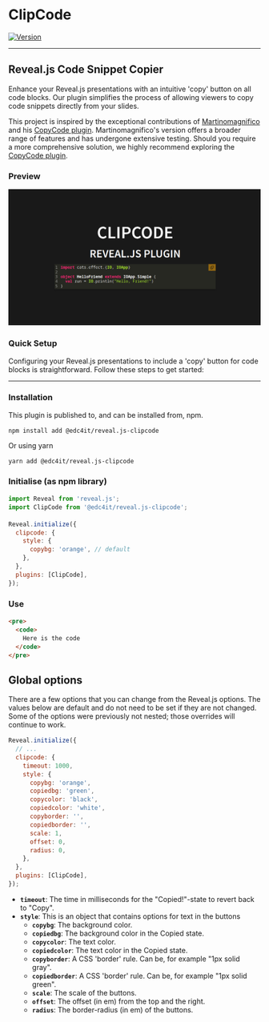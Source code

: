 # ClipCode

[![Version](https://img.shields.io/npm/v/@edc4it/reveal.js-clipcode)](https://www.npmjs.com/package/@edc4it/reveal.js-railroad)

---

## Reveal.js Code Snippet Copier

Enhance your Reveal.js presentations with an intuitive 'copy' button on all code blocks. Our plugin simplifies the process of allowing viewers to copy code snippets directly from your slides.

This project is inspired by the exceptional contributions of [Martinomagnifico](https://github.com/Martinomagnifico) and his [CopyCode plugin](https://github.com/Martinomagnifico/reveal.js-copycode). Martinomagnifico's version offers a broader range of features and has undergone extensive testing. Should you require a more comprehensive solution, we highly recommend exploring the [CopyCode plugin](https://github.com/Martinomagnifico/reveal.js-copycode).

### Preview

![Plugin Screenshot](demo/Screenshot_20240328_112349.png)

### Quick Setup

Configuring your Reveal.js presentations to include a 'copy' button for code blocks is straightforward. Follow these steps to get started:

---

### Installation

This plugin is published to, and can be installed from, npm.

```console
npm install add @edc4it/reveal.js-clipcode
```

Or using yarn

```console
yarn add @edc4it/reveal.js-clipcode
```

### Initialise (as npm library)

```js
import Reveal from 'reveal.js';
import ClipCode from '@edc4it/reveal.js-clipcode';

Reveal.initialize({
  clipcode: {
    style: {
      copybg: 'orange', // default
    },
  },
  plugins: [ClipCode],
});
```

### Use

```html
<pre>
  <code>
    Here is the code
  </code>
</pre>
```

## Global options

There are a few options that you can change from the Reveal.js options. The values below are default and do not need to be set if they are not changed. Some of the options were previously not nested; those overrides will continue to work.

```javascript
Reveal.initialize({
  // ...
  clipcode: {
    timeout: 1000,
    style: {
      copybg: 'orange',
      copiedbg: 'green',
      copycolor: 'black',
      copiedcolor: 'white',
      copyborder: '',
      copiedborder: '',
      scale: 1,
      offset: 0,
      radius: 0,
    },
  },
  plugins: [ClipCode],
});
```

- **`timeout`**: The time in milliseconds for the "Copied!"-state to revert back to "Copy".
- **`style`**: This is an object that contains options for text in the buttons
  - **`copybg`**: The background color.
  - **`copiedbg`**: The background color in the Copied state.
  - **`copycolor`**: The text color.
  - **`copiedcolor`**: The text color in the Copied state.
  - **`copyborder`**: A CSS 'border' rule. Can be, for example "1px solid gray".
  - **`copiedborder`**: A CSS 'border' rule. Can be, for example "1px solid green".
  - **`scale`**: The scale of the buttons.
  - **`offset`**: The offset (in em) from the top and the right.
  - **`radius`**: The border-radius (in em) of the buttons.
